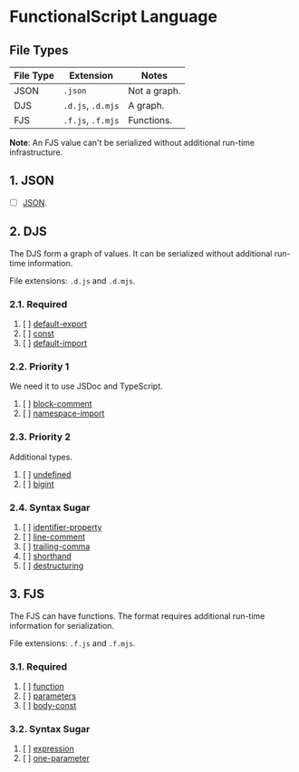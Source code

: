 # FunctionalScript Language

## File Types

|File Type|Extension        |Notes       |
|---------|-----------------|------------|
|JSON     |`.json`          |Not a graph.|
|DJS      |`.d.js`, `.d.mjs`|A graph.    |
|FJS      |`.f.js`, `.f.mjs`|Functions.  |

**Note**: An FJS value can't be serialized without additional run-time infrastructure.

## 1. JSON

- [ ] [JSON](./111-json.md).

## 2. DJS

The DJS form a graph of values. It can be serialized without additional run-time information.

File extensions: `.d.js` and `.d.mjs`.

### 2.1. Required

1. [ ] [default-export](./211-default-export.md)
2. [ ] [const](./212-const.md)
3. [ ] [default-import](./213-default-import.md)

### 2.2. Priority 1

We need it to use JSDoc and TypeScript.

1. [ ] [block-comment](./221-block-comment.md)
2. [ ] [namespace-import](./222-namespace-import.md)

### 2.3. Priority 2

Additional types.

1. [ ] [undefined](./231-undefined.md)
2. [ ] [bigint](./232-bigint.md)

### 2.4. Syntax Sugar

1. [ ] [identifier-property](./241-identifier-property.md)
2. [ ] [line-comment](./242-line-comment.md)
3. [ ] [trailing-comma](./243-trailing-comma.md)
4. [ ] [shorthand](./244-shorthand.md)
5. [ ] [destructuring](./245-destructuring.md)

## 3. FJS

The FJS can have functions. The format requires additional run-time information for serialization.

File extensions: `.f.js` and `.f.mjs`.

### 3.1. Required

1. [ ] [function](./311-function.md)
2. [ ] [parameters](./312-parameters.md)
3. [ ] [body-const](./313-body-const.md)

### 3.2. Syntax Sugar

1. [ ] [expression](./321-expression.md)
2. [ ] [one-parameter](./322-one-parameter.md)
